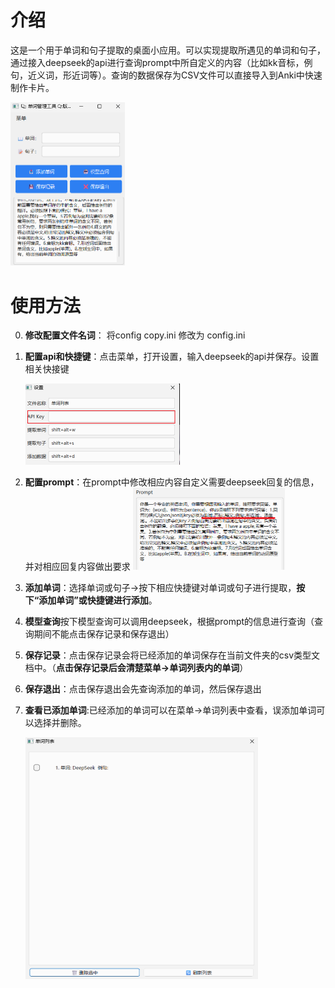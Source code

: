 # 介绍

这是一个用于单词和句子提取的桌面小应用。可以实现提取所遇见的单词和句子，通过接入deepseek的api进行查询prompt中所自定义的内容（比如kk音标，例句，近义词，形近词等）。查询的数据保存为CSV文件可以直接导入到Anki中快速制作卡片。

<img src=".\figure\image-20250417155619662.png" alt="image-20250417155619662" style="zoom:50%;" />





# 使用方法

0. **修改配置文件名词**：
   将config copy.ini 修改为 config.ini

1. **配置api和快捷键**：点击菜单，打开设置，输入deepseek的api并保存。设置相关快接键

   <img src=".\figure\image-20250417155058076.png" alt="image-20250417155058076" style="zoom: 50%;" />

2. **配置prompt**：在prompt中修改相应内容自定义需要deepseek回复的信息，并对相应回复内容做出要求
    <img src=".\figure\image-20250417155449794.png" alt="image-20250417155449794" style="zoom: 50%;" />

   

4. **添加单词**：选择单词或句子->按下相应快捷键对单词或句子进行提取，**按下“添加单词”或快捷键进行添加**。

5. **模型查询**按下模型查询可以调用deepseek，根据prompt的信息进行查询（查询期间不能点击保存记录和保存退出）

6. **保存记录**：点击保存记录会将已经添加的单词保存在当前文件夹的csv类型文档中。（**点击保存记录后会清楚菜单->单词列表内的单词**）

7. **保存退出**：点击保存退出会先查询添加的单词，然后保存退出

8. **查看已添加单词**:已经添加的单词可以在菜单->单词列表中查看，误添加单词可以选择并删除。

   <img src=".\figure\image-20250417160010561.png" alt="image-20250417160010561" style="zoom: 50%;" />
